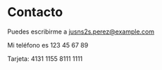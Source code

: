 # Contacto

Puedes escribirme a jusns2s.perez@example.com

Mi teléfono es 123 45 67 89

Tarjeta: 4131 1155 8111 1111
